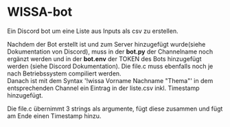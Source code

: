 # WISSA-bot
Ein Discord bot um eine Liste aus Inputs als csv zu erstellen.

Nachdem der Bot erstellt ist und zum Server hinzugefügt wurde(siehe Dokumentation von Discord), muss in der <b>bot.py</b> der Channelname noch ergänzt werden und in der <b>bot.env</b> der TOKEN des Bots hinzugefügt werden (siehe Discord Dokumentation).
Die file.c muss ebenfalls noch je nach Betriebssystem compiliert werden.</br>
Danach ist mit dem Syntax '!wissa Vorname Nachname "Thema"' in dem entsprechenden Channel ein Eintrag in der liste.csv inkl. Timestamp hinzugefügt.

Die file.c übernimmt 3 strings als argumente, fügt diese zusammen und fügt am Ende einen Timestamp hinzu.
